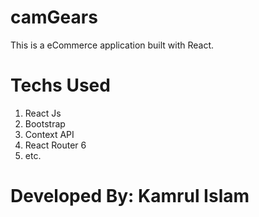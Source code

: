 # camGears
This is a eCommerce application built with React.

# Techs Used
1. React Js
2. Bootstrap
3. Context API
4. React Router 6
5. etc.

# Developed By: Kamrul Islam